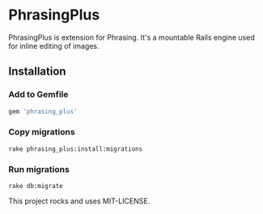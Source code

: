 # PhrasingPlus

PhrasingPlus is extension for Phrasing. It's a mountable Rails engine used for inline editing of images.

## Installation

### Add to Gemfile

```ruby
gem 'phrasing_plus'
```

### Copy migrations

```shell
rake phrasing_plus:install:migrations
```

### Run migrations

```shell
rake db:migrate
```



This project rocks and uses MIT-LICENSE.
